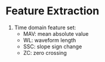 # Feature Extraction
1. Time domain feature set:
    - MAV: mean absolute value
    - WL: waveform length
    - SSC: slope sign change
    - ZC: zero crossing 